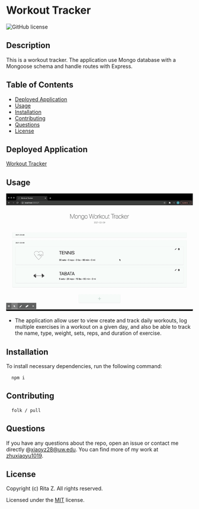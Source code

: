 # Workout Tracker

![GitHub license](https://img.shields.io/badge/License-MIT-blue.svg)

## Description

This is a workout tracker. The application use Mongo database with a Mongoose schema and handle routes with Express.

## Table of Contents

- [Deployed Application](#Deployed-Application)
- [Usage](#usage)
- [Installation](#installation)
- [Contributing](#contributing)
- [Questions](#questions)
- [License](#license)

## Deployed Application

[Workout Tracker](https://workoutapp-mongo.herokuapp.com/)

## Usage

![Workout Tracker demo](./public/demo.gif)

- The application allow user to view create and track daily workouts, log multiple exercises in a workout on a given day, and also be able to track the name, type, weight, sets, reps, and duration of exercise.

## Installation

To install necessary dependencies, run the following command:

      npm i

## Contributing

      folk / pull

## Questions

If you have any questions about the repo, open an issue or contact me directly @[xiaoyz28@uw.edu](xiaoyz28@uw.edu). You can find more of my work at [zhuxiaoyu1019](https://github.com/zhuxiaoyu1019).

## License

Copyright (c) Rita Z. All rights reserved.

Licensed under the [MIT](https://choosealicense.com/licenses/mit/) license.
